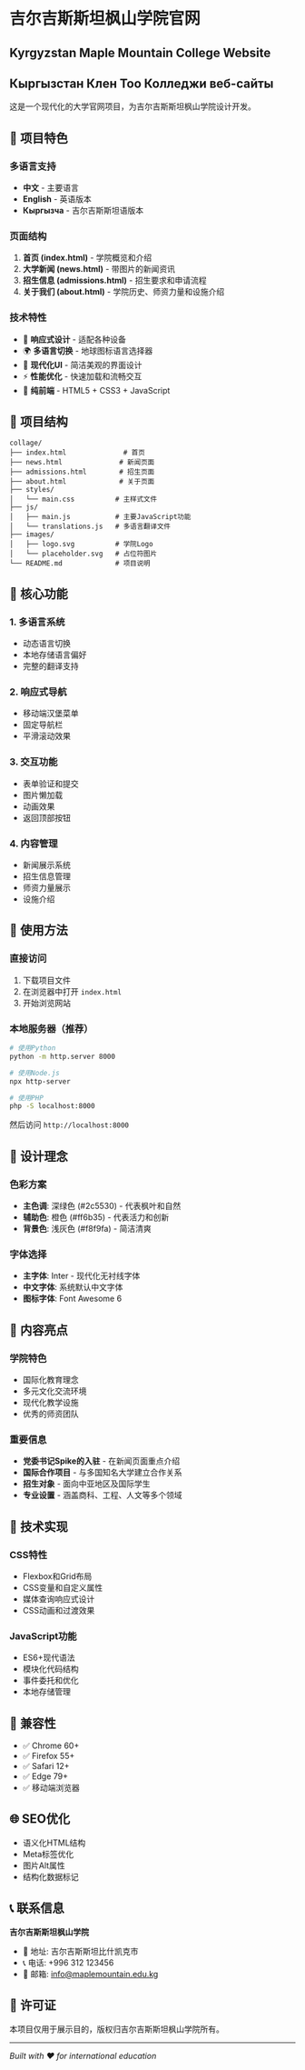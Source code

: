 # 吉尔吉斯斯坦枫山学院官网
## Kyrgyzstan Maple Mountain College Website
## Кыргызстан Клен Тоо Колледжи веб-сайты

这是一个现代化的大学官网项目，为吉尔吉斯斯坦枫山学院设计开发。

## 🌟 项目特色

### 多语言支持
- **中文** - 主要语言
- **English** - 英语版本
- **Кыргызча** - 吉尔吉斯斯坦语版本

### 页面结构
1. **首页 (index.html)** - 学院概览和介绍
2. **大学新闻 (news.html)** - 带图片的新闻资讯
3. **招生信息 (admissions.html)** - 招生要求和申请流程
4. **关于我们 (about.html)** - 学院历史、师资力量和设施介绍

### 技术特性
- 📱 **响应式设计** - 适配各种设备
- 🌍 **多语言切换** - 地球图标语言选择器
- 🎨 **现代化UI** - 简洁美观的界面设计
- ⚡ **性能优化** - 快速加载和流畅交互
- 🔧 **纯前端** - HTML5 + CSS3 + JavaScript

## 📁 项目结构

```
collage/
├── index.html              # 首页
├── news.html              # 新闻页面
├── admissions.html        # 招生页面
├── about.html             # 关于页面
├── styles/
│   └── main.css          # 主样式文件
├── js/
│   ├── main.js           # 主要JavaScript功能
│   └── translations.js   # 多语言翻译文件
├── images/
│   ├── logo.svg          # 学院Logo
│   └── placeholder.svg   # 占位符图片
└── README.md             # 项目说明
```

## 🎯 核心功能

### 1. 多语言系统
- 动态语言切换
- 本地存储语言偏好
- 完整的翻译支持

### 2. 响应式导航
- 移动端汉堡菜单
- 固定导航栏
- 平滑滚动效果

### 3. 交互功能
- 表单验证和提交
- 图片懒加载
- 动画效果
- 返回顶部按钮

### 4. 内容管理
- 新闻展示系统
- 招生信息管理
- 师资力量展示
- 设施介绍

## 🚀 使用方法

### 直接访问
1. 下载项目文件
2. 在浏览器中打开 `index.html`
3. 开始浏览网站

### 本地服务器（推荐）
```bash
# 使用Python
python -m http.server 8000

# 使用Node.js
npx http-server

# 使用PHP
php -S localhost:8000
```

然后访问 `http://localhost:8000`

## 🎨 设计理念

### 色彩方案
- **主色调**: 深绿色 (#2c5530) - 代表枫叶和自然
- **辅助色**: 橙色 (#ff6b35) - 代表活力和创新
- **背景色**: 浅灰色 (#f8f9fa) - 简洁清爽

### 字体选择
- **主字体**: Inter - 现代化无衬线字体
- **中文字体**: 系统默认中文字体
- **图标字体**: Font Awesome 6

## 📝 内容亮点

### 学院特色
- 国际化教育理念
- 多元文化交流环境
- 现代化教学设施
- 优秀的师资团队

### 重要信息
- **党委书记Spike的入驻** - 在新闻页面重点介绍
- **国际合作项目** - 与多国知名大学建立合作关系
- **招生对象** - 面向中亚地区及国际学生
- **专业设置** - 涵盖商科、工程、人文等多个领域

## 🔧 技术实现

### CSS特性
- Flexbox和Grid布局
- CSS变量和自定义属性
- 媒体查询响应式设计
- CSS动画和过渡效果

### JavaScript功能
- ES6+现代语法
- 模块化代码结构
- 事件委托和优化
- 本地存储管理

## 📱 兼容性

- ✅ Chrome 60+
- ✅ Firefox 55+
- ✅ Safari 12+
- ✅ Edge 79+
- ✅ 移动端浏览器

## 🌐 SEO优化

- 语义化HTML结构
- Meta标签优化
- 图片Alt属性
- 结构化数据标记

## 📞 联系信息

**吉尔吉斯斯坦枫山学院**
- 📍 地址: 吉尔吉斯斯坦比什凯克市
- 📞 电话: +996 312 123456
- 📧 邮箱: info@maplemountain.edu.kg

## 📄 许可证

本项目仅用于展示目的，版权归吉尔吉斯斯坦枫山学院所有。

---

*Built with ❤️ for international education*
